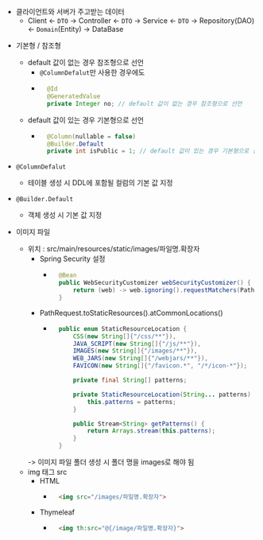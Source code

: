 - 클라이언트와 서버가 주고받는 데이터
    - Client <- `DTO` -> Controller <- `DTO` -> Service <- `DTO` -> Repository(DAO) <- `Domain`(Entity) -> DataBase
<!-- - [DTO와 Domain을 구분하는 이유](https://mangkyu.tistory.com/192) -->

- 기본형 / 참조형
    - default 값이 없는 경우 참조형으로 선언
        - `@ColumnDefalut`만 사용한 경우에도
        - ```java
            @Id
            @GeneratedValue
            private Integer no; // default 값이 없는 경우 참조형으로 선언
            ```
    - default 값이 있는 경우 기본형으로 선언
        - ```java
            @Column(nullable = false)
            @Builder.Default
            private int isPublic = 1; // default 값이 있는 경우 기본형으로 선언
            ```
- `@ColumnDefalut`
    - 테이블 생성 시 DDL에 포함될 컬럼의 기본 값 지정
- `@Builder.Default`
    - 객체 생성 시 기본 값 지정

- 이미지 파일
    - 위치 : src/main/resources/static/images/파일명.확장자
        - Spring Security 설정
            - ```java
                @Bean
                public WebSecurityCustomizer webSecurityCustomizer() {  // 보안 필터를 적용하지 않을 요청 설정
                    return (web) -> web.ignoring().requestMatchers(PathRequest.toStaticResources().atCommonLocations());
                }
                ```
        - PathRequest.toStaticResources().atCommonLocations()
            - ```java
                public enum StaticResourceLocation {
                    CSS(new String[]{"/css/**"}),
                    JAVA_SCRIPT(new String[]{"/js/**"}),
                    IMAGES(new String[]{"/images/**"}),
                    WEB_JARS(new String[]{"/webjars/**"}),
                    FAVICON(new String[]{"/favicon.*", "/*/icon-*"});

                    private final String[] patterns;

                    private StaticResourceLocation(String... patterns) {
                        this.patterns = patterns;
                    }

                    public Stream<String> getPatterns() {
                        return Arrays.stream(this.patterns);
                    }
                }
                ```
        -> 이미지 파일 폴더 생성 시 폴더 명을 images로 해야 됨
    - img 태그 src
        - HTML
            - ```html
                <img src="/images/파일명.확장자">
                ```
        - Thymeleaf
            - ```html
                <img th:src="@{/image/파일명.확장자}">
                ```
